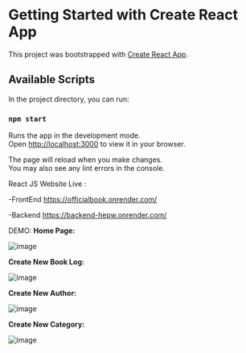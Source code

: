 # Getting Started with Create React App

This project was bootstrapped with [Create React App](https://github.com/facebook/create-react-app).

## Available Scripts

In the project directory, you can run:

### `npm start`

Runs the app in the development mode.\
Open [http://localhost:3000](http://localhost:3000) to view it in your browser.

The page will reload when you make changes.\
You may also see any lint errors in the console.

React JS Website Live : 

-FrontEnd https://officialbook.onrender.com/

-Backend https://backend-hepw.onrender.com/



DEMO:
**Home Page:**

![image](https://user-images.githubusercontent.com/40952778/204802330-be10729c-62cd-4605-a610-3fd4811329c8.png)


**Create New Book Log:**

![image](https://user-images.githubusercontent.com/40952778/204802533-aa2e72f0-e984-4195-af71-dbb8c1cbe288.png)


**Create New Author:**

![image](https://user-images.githubusercontent.com/40952778/204802609-01382f7f-ae09-4c8d-b29e-8d745a17320a.png)

**Create New Category:**

![image](https://user-images.githubusercontent.com/40952778/204802689-a0ed823e-3251-4012-918f-c206e1e4ca2b.png)
